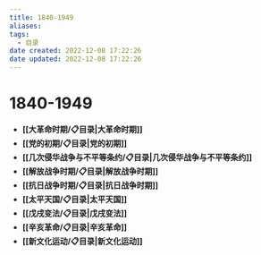 ```yaml
---
title: 1840-1949
aliases:
tags:
  - 目录
date created: 2022-12-08 17:22:26
date updated: 2022-12-08 17:22:26
---
```


# 1840-1949

- **[[大革命时期/📋目录|大革命时期]]**
- **[[党的初期/📋目录|党的初期]]**
- **[[几次侵华战争与不平等条约/📋目录|几次侵华战争与不平等条约]]**
- **[[解放战争时期/📋目录|解放战争时期]]**
- **[[抗日战争时期/📋目录|抗日战争时期]]**
- **[[太平天国/📋目录|太平天国]]**
- **[[戊戌变法/📋目录|戊戌变法]]**
- **[[辛亥革命/📋目录|辛亥革命]]**
- **[[新文化运动/📋目录|新文化运动]]**
